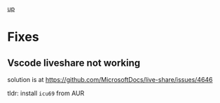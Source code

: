 [up](./README.md)


# Fixes

## Vscode liveshare not working

solution is at https://github.com/MicrosoftDocs/live-share/issues/4646

tldr: install `icu69` from AUR